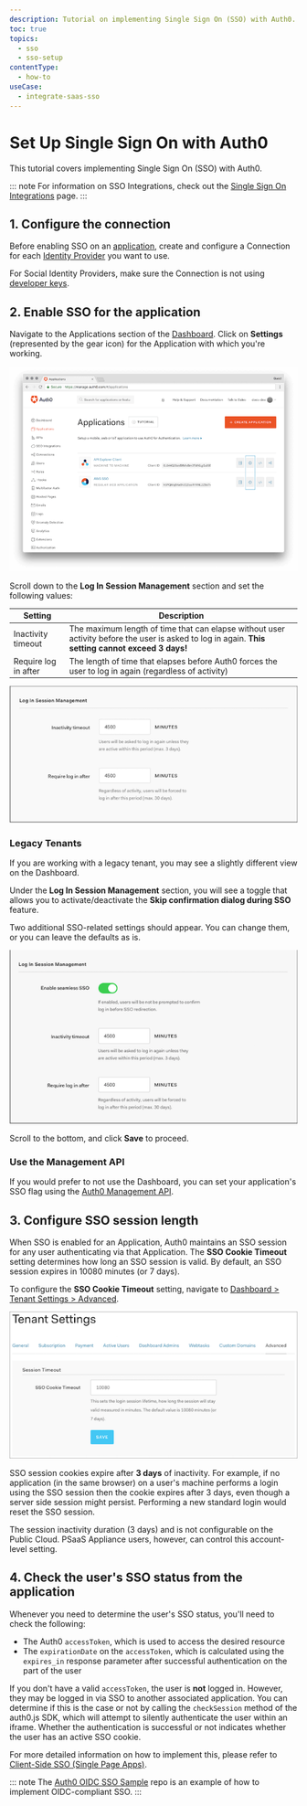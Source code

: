 ```yaml
---
description: Tutorial on implementing Single Sign On (SSO) with Auth0.
toc: true
topics:
  - sso
  - sso-setup
contentType:
  - how-to
useCase:
  - integrate-saas-sso
---
```

# Set Up Single Sign On with Auth0

This tutorial covers implementing Single Sign On (SSO) with Auth0.

::: note
For information on SSO Integrations, check out the [Single Sign On Integrations](/integrations/sso) page.
:::

## 1. Configure the connection

Before enabling SSO on an [application](/applications), create and configure a Connection for each [Identity Provider](/identityproviders) you want to use.

For Social Identity Providers, make sure the Connection is not using [developer keys](/connections/devkeys).

## 2. Enable SSO for the application

Navigate to the Applications section of the [Dashboard](${manage_url}/#/applications). Click on **Settings** (represented by the gear icon) for the Application with which you're working.

![](/media/articles/sso/single-sign-on/clients-dashboard.png)

Scroll down to the **Log In Session Management** section and set the following values:

| Setting | Description |
| - | - |
| Inactivity timeout | The maximum length of time that can elapse without user activity before the user is asked to log in again. **This setting cannot exceed 3 days!** |
| Require log in after | The length of time that elapses before Auth0 forces the user to log in again (regardless of activity) |

![](/media/articles/sso/sso-session-mgmt-2.png)

### Legacy Tenants

If you are working with a legacy tenant, you may see a slightly different view on the Dashboard.

Under the **Log In Session Management** section, you will see a toggle that allows you to activate/deactivate the **Skip confirmation dialog during SSO** feature.

Two additional SSO-related settings should appear. You can change them, or you can leave the defaults as is.

![](/media/articles/sso/sso-session-mgmt-1.png)

Scroll to the bottom, and click **Save** to proceed.

### Use the Management API

If you would prefer to not use the Dashboard, you can set your application's SSO flag using the [Auth0 Management API](/api/management/v2#!/Clients/patch_clients_by_id).

## 3. Configure SSO session length

When SSO is enabled for an Application, Auth0 maintains an SSO session for any user authenticating via that Application. The **SSO Cookie Timeout** setting determines how long an SSO session is valid. By default, an SSO session expires in 10080 minutes (or 7 days).

To configure the **SSO Cookie Timeout** setting, navigate to [Dashboard > Tenant Settings > Advanced](${manage_url}/#/tenant/advanced).

![](/media/articles/sso/single-sign-on/accountsettings-ssotimeout.png)

SSO session cookies expire after **3 days** of inactivity. For example, if no application (in the same browser) on a user's machine performs a login using the SSO session then the cookie expires after 3 days, even though a server side session might persist. Performing a new standard login would reset the SSO session.

The session inactivity duration (3 days) and is not configurable on the Public Cloud. PSaaS Appliance users, however, can control this account-level setting.

## 4. Check the user's SSO status from the application

Whenever you need to determine the user's SSO status, you'll need to check the following:

* The Auth0 `accessToken`, which is used to access the desired resource
* The `expirationDate` on the `accessToken`, which is calculated using the `expires_in` response parameter after successful authentication on the part of the user

If you don't have a valid `accessToken`, the user is **not** logged in. However, they may be logged in via SSO to another associated application. You can determine if this is the case or not by calling the `checkSession` method of the auth0.js SDK, which will attempt to silently authenticate the user within an iframe. Whether the authentication is successful or not indicates whether the user has an active SSO cookie.

For more detailed information on how to implement this, please refer to [Client-Side SSO (Single Page Apps)](/sso/current/single-page-apps-sso).

::: note
The [Auth0 OIDC SSO Sample](https://github.com/auth0-samples/oidc-sso-sample) repo is an example of how to implement OIDC-compliant SSO.
:::